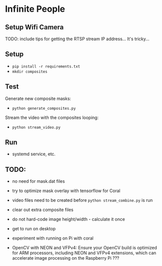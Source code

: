 # Infinite People

## Setup Wifi Camera

TODO: include tips for getting the RTSP stream IP address... It's tricky...


## Setup

- `pip install -r requirements.txt`
- `mkdir composites`


## Test

Generate new composite masks:
- `python generate_composites.py`

Stream the video with the composites looping:
- `python stream_video.py`


## Run

- systemd service, etc.


## TODO:

- no need for mask.dat files
- try to optimize mask overlay with tensorflow for Coral
- video files need to be created before `python stream_combine.py` is run
- clear out extra composite files
- do not hard-code image height/width - calculate it once

- get to run on desktop
- experiment with running on Pi with coral

- OpenCV with NEON and VFPv4: Ensure your OpenCV build is optimized for ARM processors, including NEON and VFPv4 extensions, which can accelerate image processing on the Raspberry Pi ???
